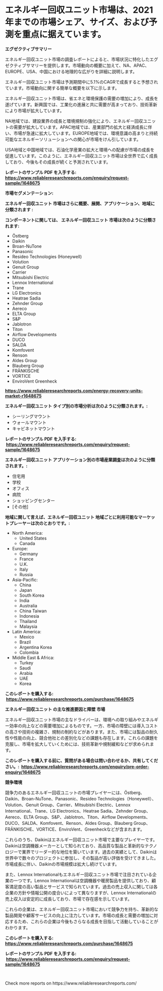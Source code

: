 <p><h1>エネルギー回収ユニット市場は、2021年までの市場シェア、サイズ、および予測を重点に据えています。</h1></p><p><strong>エグゼクティブサマリー</strong></p>
<p><p>エネルギー回収ユニット市場の調査レポートによると、市場状況に特化したエグゼクティブサマリーを提供します。市場動向の概要に加えて、NA、APAC、EUROPE、USA、中国における地理的な広がりを詳細に説明します。</p><p>エネルギー回収ユニット市場は予測期間中に5.1%のCAGRで成長すると予想されています。市場動向に関する簡単な概要を以下に示します。</p><p>エネルギー回収ユニット市場は、省エネと環境保護の需要の増加により、成長を遂げています。新興国では、工業化の進展と共に需要が高まっており、技術革新により市場が拡大しています。</p><p>NA地域では、建設業界の成長と環境規制の強化により、エネルギー回収ユニットの需要が拡大しています。APAC地域では、産業部門の拡大と経済成長に伴い、市場が急速に拡大しています。EUROPE地域では、環境意識の高まりと持続可能なエネルギーソリューションへの関心が市場をけん引しています。</p><p>USA地域と中国地域では、石油化学産業の拡大と環境への配慮が市場の成長を促進しています。このように、エネルギー回収ユニット市場は全世界で広く成長しており、今後もその成長が続くと予測されています。</p></p>
<p><strong>レポートのサンプル PDF を入手する: <a href="https://www.reliableresearchreports.com/enquiry/request-sample/1648675">https://www.reliableresearchreports.com/enquiry/request-sample/1648675</a></strong></p>
<p><strong>市場セグメンテーション:</strong></p>
<p><strong> エネルギー回収ユニット 市場はさらに概要、展開、アプリケーション、地域に分類されます :</strong></p>
<p><strong>コンポーネントに関しては、 エネルギー回収ユニット 市場は次のように分類されます: &nbsp;</strong></p>
<p><ul><li>Östberg</li><li>Daikin</li><li>Broan-NuTone</li><li>Panasonic</li><li>Resideo Technologies (Honeywell)</li><li>Volution</li><li>Genuit Group</li><li>Carrier</li><li>Mitsubishi Electric</li><li>Lennox International</li><li>Trane</li><li>LG Electronics</li><li>Heatrae Sadia</li><li>Zehnder Group</li><li>Aereco</li><li>ELTA Group</li><li>S&P</li><li>Jablotron</li><li>Titon</li><li>Airflow Developments</li><li>DUCO</li><li>SALDA</li><li>Komfovent</li><li>Renson</li><li>Aldes Group</li><li>Blauberg Group</li><li>FRÄNKISCHE</li><li>VORTICE</li><li>EnviroVent
    Greenheck</li></ul></p>
<p><strong><a href="https://www.reliableresearchreports.com/energy-recovery-units-market-r1648675">https://www.reliableresearchreports.com/energy-recovery-units-market-r1648675</a></strong></p>
<p><strong> エネルギー回収ユニット タイプ別の市場分析は次のように分類されます。:</strong></p>
<p><ul><li>シーリングマウント</li><li>ウォールマウント</li><li>キャビネットマウント</li></ul></p>
<p><strong>レポートのサンプル PDF を入手する: &nbsp;<a href="https://www.reliableresearchreports.com/enquiry/request-sample/1648675">https://www.reliableresearchreports.com/enquiry/request-sample/1648675</a></strong></p>
<p><strong> エネルギー回収ユニット アプリケーション別の市場産業調査は次のように分類されます。:</strong></p>
<p><ul><li>住宅用</li><li>学校</li><li>オフィス</li><li>病院</li><li>ショッピングセンター</li><li>[その他]</li></ul></p>
<p><strong>地域に関して言えば、エネルギー回収ユニット 地域ごとに利用可能なマーケットプレーヤーは次のとおりです。:</strong></p>
<p><ul>
    <li>
        North America:
        <ul>
            <li>United States</li>
            <li>Canada</li>
        </ul>
    </li>
    <li>
        Europe:
        <ul>
            <li>Germany</li>
            <li>France</li>
            <li>U.K.</li>
            <li>Italy</li>
            <li>Russia</li>
        </ul>
    </li>
    <li>
        Asia-Pacific:
        <ul>
            <li>China</li>
            <li>Japan</li>
            <li>South Korea</li>
            <li>India</li>
            <li>Australia</li>
            <li>China Taiwan</li>
            <li>Indonesia</li>
            <li>Thailand</li>
            <li>Malaysia</li>
        </ul>
    </li>
    <li>
        Latin America:
        <ul>
            <li>Mexico</li>
            <li>Brazil</li>
            <li>Argentina Korea</li>
            <li>Colombia</li>
        </ul>
    </li>
    <li>
        Middle East & Africa:
        <ul>
            <li>Turkey</li>
            <li>Saudi</li>
            <li>Arabia</li>
            <li>UAE</li>
            <li>Korea</li>
        </ul>
    </li>
    </ul></p>
<p><strong>このレポートを購入する: &nbsp;<a href="https://www.reliableresearchreports.com/purchase/1648675">https://www.reliableresearchreports.com/purchase/1648675</a></strong></p>
<p><strong>エネルギー回収ユニット の主な推進要因と障壁 市場</strong></p>
<p><p>エネルギー回収ユニット市場の主なドライバーは、環境への取り組みやエネルギー効率の向上などの需要増加によるものです。一方、市場の障壁には導入コストの高さや技術の複雑さ、規制の制約などがあります。また、市場には製品の耐久性や性能の向上、競合他社との差別化などの課題も存在します。これらの課題を克服し、市場を拡大していくためには、技術革新や規制緩和などが求められます。</p></p>
<p><strong>このレポートを購入する前に、質問がある場合は問い合わせるか、共有してください。:&nbsp; <a href="https://www.reliableresearchreports.com/enquiry/pre-order-enquiry/1648675">https://www.reliableresearchreports.com/enquiry/pre-order-enquiry/1648675</a></strong></p>
<p><strong>競争環境</strong></p>
<p><p>競争力のあるエネルギー回収ユニットの市場プレイヤーには、Östberg、Daikin、Broan-NuTone、Panasonic、Resideo Technologies（Honeywell）、Volution、Genuit Group、Carrier、Mitsubishi Electric、Lennox International、Trane、LG Electronics、Heatrae Sadia、Zehnder Group、Aereco、ELTA Group、S&P、Jablotron、Titon、Airflow Developments、DUCO、SALDA、Komfovent、Renson、Aldes Group、Blauberg Group、FRÄNKISCHE、VORTICE、EnviroVent、Greenheckなどが含まれます。</p><p>これらのうち、Daikinはエネルギー回収ユニット市場で主要なプレイヤーです。Daikinは空調機器メーカーとして知られており、高品質な製品と革新的なテクノロジーで業界でリーダー的な地位を築いています。過去の実績として、Daikinは世界中で数々のプロジェクトに参加し、その製品が高い評価を受けてきました。市場成長に伴い、Daikinの市場規模は拡大し続けています。</p><p>また、Lennox Internationalもエネルギー回収ユニット市場で注目されている企業の一つです。Lennox Internationalは空調機器や暖房製品を提供しており、顧客満足度の高い製品とサービスで知られています。過去の売上収入に関しては各企業の方針や情報公開の度合いによって異なりますが、Lennox Internationalの売上収入は安定的に成長しており、市場で存在感を示しています。</p><p>これらの企業は、エネルギー回収ユニット市場において競争力を持ち、革新的な製品開発や顧客サービスの向上に注力しています。市場の成長と需要の増加に対応するため、これらの企業は今後もさらなる成長を目指して活動していることがわかります。</p></p>
<p><strong>このレポートを購入する: &nbsp; <a href="https://www.reliableresearchreports.com/purchase/1648675">https://www.reliableresearchreports.com/purchase/1648675</a></strong></p>
<p><strong>レポートのサンプル PDF を入手する: &nbsp;<a href="https://www.reliableresearchreports.com/enquiry/request-sample/1648675">https://www.reliableresearchreports.com/enquiry/request-sample/1648675</a></strong><strong></strong></p>
<p>&nbsp;</p>
<p>Check more reports on https://www.reliableresearchreports.com/</p>